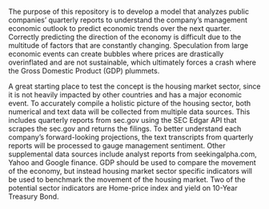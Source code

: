 
The purpose of this repository is to develop a model that analyzes public companies’ quarterly reports to understand the company’s management economic outlook to predict economic trends over the next quarter. Correctly predicting the direction of the economy is difficult due to the multitude of factors that are constantly changing. Speculation from large economic events can create bubbles where prices are drastically overinflated and are not sustainable, which ultimately forces a crash where the Gross Domestic Product (GDP) plummets.

A great starting place to test the concept is the housing market sector, since it is not heavily impacted by other countries and has a major economic event. To accurately compile a holistic picture of the housing sector, both numerical and text data will be collected from multiple data sources. This includes quarterly reports from sec.gov using the SEC Edgar API that scrapes the sec.gov and returns the filings. To better understand each company’s forward-looking projections, the text transcripts from quarterly reports will be processed to gauge management sentiment. Other supplemental data sources include analyst reports from seekingalpha.com, Yahoo and Google finance. GDP should be used to compare the movement of the economy, but instead housing market sector specific indicators will be used to benchmark the movement of the housing market. Two of the potential sector indicators are Home-price index and yield on 10-Year Treasury Bond.
